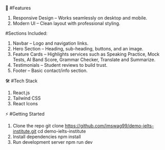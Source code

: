 🚀 #Features

1. Responsive Design – Works seamlessly on desktop and mobile.
2. Modern UI – Clean layout with professional styling.

#Sections Included:

1. Navbar – Logo and navigation links.
2. Hero Section – Heading, sub-heading, buttons, and an image.
3. Feature Cards – Highlights services such as Speaking Practice, Mock Tests, AI Band Score, Grammar Checker, Translate and Summarize.
4. Testimonials – Student reviews to build trust.
5. Footer – Basic contact/info section.

🛠️ #Tech Stack

1. React.js
2. Tailwind CSS
3. React Icons

⚡ #Getting Started

1. Clone the repo
  git clone https://github.com/imswag99/demo-ielts-institute.git
  cd demo-ielts-institute
2. Install dependencies
  npm install 
3. Run development server
  npm run dev
